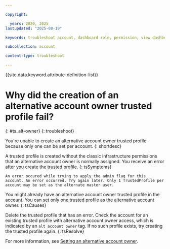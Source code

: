 ```yaml
---

copyright:

  years: 2020, 2025
lastupdated: "2025-08-19"

keywords: troubleshoot account, dashboard role, permission, view dashboard, dashboard

subcollection: account

content-type: troubleshoot

---
```


{{site.data.keyword.attribute-definition-list}}

# Why did the creation of an alternative account owner trusted profile fail?
{: #ts_alt-owner}
{: troubleshoot}

You're unable to create an alternative account owner trusted profile because only one can be set per account.
{: shortdesc}

A trusted profile is created without the classic infrastructure permissions that an alternative account owner is normally assigned. You receive an error after you create the trusted profile.
{: tsSymptoms}

```text
An error occured while trying to apply the admin flag for this account. An error occurred. Try again later. Only 1 TrustedProfile per account may be set as the alternate master user.
```

You might already have an alternative account owner trusted profile in the account. You can set only one trusted profile as the alternative account owner.
{: tsCauses}

Delete the trusted profile that has an error. Check the account for an existing trusted profile with alternative account owner access, which is indicated by an `alt account owner` tag. If no such profile exists, try creating the trusted profile again.
{: tsResolve}

For more information, see [Setting an alternative account owner](/docs/account?topic=account-transfer).
